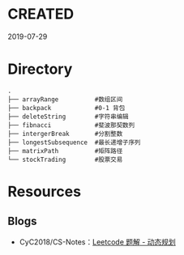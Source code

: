 # CREATED
2019-07-29

# Directory
```
.
├── arrayRange          #数组区间  
├── backpack            #0-1 背包
├── deleteString        #字符串编辑
├── fibnacci            #斐波那契数列
├── intergerBreak       #分割整数
├── longestSubsequence  #最长递增子序列
├── matrixPath          #矩阵路径
└── stockTrading        #股票交易
```

# Resources
## Blogs
- CyC2018/CS-Notes：[Leetcode 题解 - 动态规划](https://github.com/CyC2018/CS-Notes/blob/master/notes/Leetcode%20%E9%A2%98%E8%A7%A3%20-%20%E5%8A%A8%E6%80%81%E8%A7%84%E5%88%92.md#%E8%82%A1%E7%A5%A8%E4%BA%A4%E6%98%93)
